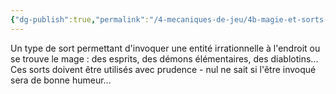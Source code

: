 ```yaml
---
{"dg-publish":true,"permalink":"/4-mecaniques-de-jeu/4b-magie-et-sorts-divins/types-de-sorts/invocatio/"}
---
```



Un type de sort permettant d'invoquer une entité irrationnelle à l'endroit ou se trouve le mage : des esprits, des démons élémentaires, des diablotins...
Ces sorts doivent être utilisés avec prudence - nul ne sait si l'être invoqué sera de bonne humeur...
